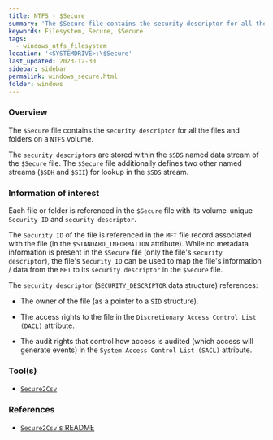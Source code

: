 ```yaml
---
title: NTFS - $Secure
summary: 'The $Secure file contains the security descriptor for all the files and folders on a NTFS volume.'
keywords: Filesystem, Secure, $Secure
tags:
  - windows_ntfs_filesystem
location: '<SYSTEMDRIVE>:\$Secure'
last_updated: 2023-12-30
sidebar: sidebar
permalink: windows_secure.html
folder: windows
---
```


### Overview

The `$Secure` file contains the `security descriptor` for all the files and
folders on a `NTFS` volume.

The `security descriptors` are stored within the `$SDS` named data stream of
the `$Secure` file. The `$Secure` file additionally defines two other named
streams (`$SDH` and `$SII`) for lookup in the `$SDS` stream.

### Information of interest

Each file or folder is referenced in the `$Secure` file with its volume-unique
`Security ID` and `security descriptor`.

The `Security ID` of the file is referenced in the `MFT` file record associated
with the file (in the `$STANDARD_INFORMATION` attribute). While no metadata
information is present in the `$Secure` file (only the file's
`security descriptor`), the file's `Security ID` can be used to map the file's
information / data from the `MFT` to its `security descriptor` in the `$Secure`
file.

The `security descriptor` (`SECURITY_DESCRIPTOR` data structure) references:

  - The owner of the file (as a pointer to a `SID` structure).

  - The access rights to the file in the
    `Discretionary Access Control List (DACL)` attribute.

 - The audit rights that control how access is audited (which access will
   generate events) in the `System Access Control List (SACL)` attribute.

### Tool(s)

  - [`Secure2Csv`](https://github.com/jschicht/Secure2Csv)

### References

  - [`Secure2Csv`'s README](https://github.com/jschicht/Secure2Csv)
